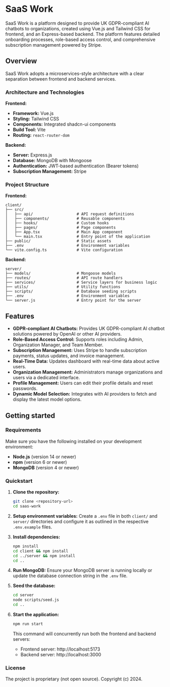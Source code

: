 # SaaS Work

SaaS Work is a platform designed to provide UK GDPR-compliant AI chatbots to organizations, created using Vue.js and Tailwind CSS for frontend, and an Express-based backend. The platform features detailed onboarding processes, role-based access control, and comprehensive subscription management powered by Stripe.

## Overview

SaaS Work adopts a microservices-style architecture with a clear separation between frontend and backend services.

### Architecture and Technologies

**Frontend:**
- **Framework:** Vue.js
- **Styling:** Tailwind CSS
- **Components:** Integrated shadcn-ui components
- **Build Tool:** Vite
- **Routing:** `react-router-dom`

**Backend:**
- **Server:** Express.js
- **Database:** MongoDB with Mongoose
- **Authentication:** JWT-based authentication (Bearer tokens)
- **Subscription Management:** Stripe

### Project Structure

**Frontend:**

    client/
    ├── src/
    │   ├── api/                   # API request definitions
    │   ├── components/            # Reusable components
    │   ├── hooks/                 # Custom hooks
    │   ├── pages/                 # Page components
    │   ├── App.tsx                # Main App component
    │   └── main.tsx               # Entry point of the application
    ├── public/                    # Static assets
    ├── .env                       # Environment variables
    └── vite.config.ts             # Vite configuration

**Backend:**

    server/
    ├── models/                    # Mongoose models
    ├── routes/                    # API route handlers
    ├── services/                  # Service layers for business logic
    ├── utils/                     # Utility functions
    ├── scripts/                   # Database seeding scripts
    ├── .env                       # Environment variables
    └── server.js                  # Entry point for the server

## Features

- **GDPR-compliant AI Chatbots:** Provides UK GDPR-compliant AI chatbot solutions powered by OpenAI or other AI providers.
- **Role-Based Access Control:** Supports roles including Admin, Organization Manager, and Team Member.
- **Subscription Management:** Uses Stripe to handle subscription payments, status updates, and invoice management.
- **Real-Time Data:** Updates dashboard with real-time data about active users.
- **Organization Management:** Administrators manage organizations and users via a dedicated interface.
- **Profile Management:** Users can edit their profile details and reset passwords.
- **Dynamic Model Selection:** Integrates with AI providers to fetch and display the latest model options.

## Getting started

### Requirements

Make sure you have the following installed on your development environment:

- **Node.js** (version 14 or newer)
- **npm** (version 6 or newer)
- **MongoDB** (version 4 or newer)

### Quickstart

1. **Clone the repository:**
   ```sh
   git clone <repository-url>
   cd saas-work
   ```

2. **Setup environment variables:**
   Create a `.env` file in both `client/` and `server/` directories and configure it as outlined in the respective `.env.example` files.

3. **Install dependencies:**
   ```sh
   npm install
   cd client && npm install
   cd ../server && npm install
   cd ..
   ```

4. **Run MongoDB:**
   Ensure your MongoDB server is running locally or update the database connection string in the `.env` file.

5. **Seed the database:**
   ```sh
   cd server
   node scripts/seed.js
   cd ..
   ```

6. **Start the application:**
   ```sh
   npm run start
   ```
   This command will concurrently run both the frontend and backend servers:
   - Frontend server: http://localhost:5173
   - Backend server: http://localhost:3000

### License

The project is proprietary (not open source). Copyright (c) 2024.
